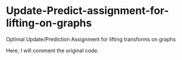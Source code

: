# Update-Predict-assignment-for-lifting-on-graphs
Optimal Update/Prediction Assignment for lifting transforms on graphs

Here, I will comment the original code.
